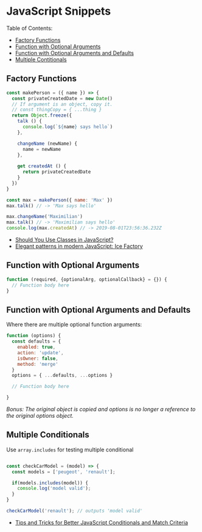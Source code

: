 # JavaScript Snippets

Table of Contents:

* [Factory Functions](#factory-functions)
* [Function with Optional Arguments](#function-with-optional-arguments)
* [Function with Optional Arguments and Defaults](#function-with-optional-arguments-and-defaults)
* [Multiple Contitionals](#multiple-conditionals)

## Factory Functions

```js
const makePerson = ({ name }) => {
  const privateCreatedDate = new Date()
  // If argument is an object, copy it.
  // const thingCopy = { ...thing }
  return Object.freeze({
    talk () {
      console.log(`${name} says hello`)
    },

    changeName (newName) {
      name = newName
    },
    
    get createdAt () {
      return privateCreatedDate
    }
  })
}

const max = makePerson({ name: 'Max' })
max.talk() // -> 'Max says hello'

max.changeName('Maximilian')
max.talk() // -> 'Maximilian says hello'
console.log(max.createdAt) // -> 2019-08-01T23:56:36.232Z
```

* [Should You Use Classes in JavaScript?](https://medium.com/@vapurrmaid/should-you-use-classes-in-javascript-82f3b3df6195)
* [Elegant patterns in modern JavaScript: Ice Factory](https://medium.com/free-code-camp/elegant-patterns-in-modern-javascript-ice-factory-4161859a0eee)

## Function with Optional Arguments

```js
function (required, {optionalArg, optionalCallback} = {}) {
  // Function body here
}
```

## Function with Optional Arguments and Defaults

Where there are multiple optional function arguments:

```js
function (options) {
  const defaults = {
    enabled: true,
    action: 'update',
    isOwner: false,
    method: 'merge'
  }
  options = { ...defaults, ...options }

  // Function body here

}
```

_Bonus: The original object is copied and options is no longer a reference to the original options object._

## Multiple Conditionals

Use `array.includes` for testing multiple conditional 

```js

const checkCarModel = (model) => {
  const models = ['peugeot', 'renault'];

  if(models.includes(model)) { 
    console.log('model valid');
  }
}

checkCarModel('renault'); // outputs 'model valid'

```

* [Tips and Tricks for Better JavaScript Conditionals and Match Criteria](https://dev.to/proticm/tips-and-tricks-for-better-javascript-conditionals-and-match-criteria-409f)

